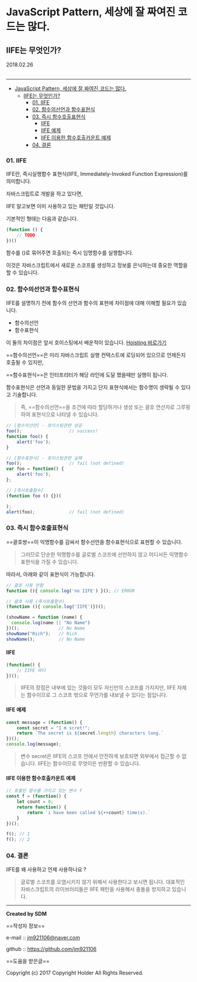 # JavaScript Pattern, 세상에 잘 짜여진 코드는 많다.
## IIFE는 무엇인가?

<div class="pull-right"> 2018.02.26 </div><br>

---

<!-- @import "[TOC]" {cmd="toc" depthFrom=1 depthTo=6 orderedList=false} -->
<!-- code_chunk_output -->

* [JavaScript Pattern, 세상에 잘 짜여진 코드는 많다.](#javascript-pattern-세상에-잘-짜여진-코드는-많다)
	* [IIFE는 무엇인가?](#iife는-무엇인가)
		* [01. IIFE](#01-iife)
		* [02. 함수의선언과 함수표현식](#02-함수의선언과-함수표현식)
		* [03. 즉시 함수호출표현식](#03-즉시-함수호출표현식)
			* [IIFE](#iife)
			* [IIFE 예제](#iife-예제)
			* [IIFE 이용한 함수호출카운트 예제](#iife-이용한-함수호출카운트-예제)
		* [04. 결론](#04-결론)

<!-- /code_chunk_output -->

### 01. IIFE

IIFE란, 즉시실행함수 표현식(IIFE, Immediately-Invoked Function Expression)를 의미합니다.

자바스크립트로 개발을 하고 있다면,

IIFE 알고보면 이미 사용하고 있는 패턴일 것입니다.

기본적인 형태는 다음과 같습니다.

```js
(function () {
    // TODO    
})()
```

함수를 ()로 묶어주면 호출되는 즉시 임명함수를 실행합니다.

이것은 자바스크립트에서 새로운 스코프를 생성하고 정보를 은닉하는데 중요한 역할을 할 수 있습니다.

### 02. 함수의선언과 함수표현식

IIFE를 설명하기 전에 함수의 선언과 함수의 표현에 차이점에 대해 이해할 필요가 있습니다.

- 함수의선언
- 함수표현식

이 둘의 차이점은 앞서 호이스팅에서 배운적이 있습니다. [Hoisting 바로가기](http://moonscode.tistory.com/5)

==함수의선언==은 미리 자바스크립트 실행 컨텍스트에 로딩되어 있으므로 언제든지 호출될 수 있지만,

==함수표현식==은 인터프리터가 해당 라인에 도달 했을때만 실행이 됩니다.

함수표현식은 선언과 동일한 문법을 가지고 단지 표현식에서는 함수명이 생략될 수 있다고 기술합니다.

> 즉, ==함수의선언==을 조건에 따라 할당하거나 생성 또는 괄호 연산자로 그루핑하여 표현식으로 나타낼 수 있습니다.

```js
// [함수의선언] - 호이스팅관련 성공
foo();                  // success!
function foo() {
    alert('foo');
}

// [함수표현식] - 호이스팅관련 실패
foo();                  // fail (not defined)
var foo = function() {
    alert('foo');
};
```

```js
// [즉시호춣함수]
(function foo () {})(

);
alert(foo);             // fail (not defined)
```

### 03. 즉시 함수호출표현식

==괄호쌍==이 익명함수를 감싸서 함수선언을 함수표현식으로 표현할 수 있습니다.

> 그러므로 단순한 익명함수를 글로벌 스코프에 선언하지 않고 어디서든 익명함수표현식을 가질 수 있습니다.

따라서, 아래와 같이 표현식이 가능합니다.

```js
// 괄호 사용 안함
function (){ console.log('no IIFE') }(); // ERROR

// 괄호 사용 (즉시호출함수)
(function (){ console.log('IIFE')})();
```

```js
(showName = function (name) {
  console.log(name || "No Name")
})();               // No Name
showName("Rich");   // Rich
showName();         // No Name
```

#### IIFE

```js
(function() {
    // IIFE 바디
})();
```

> IIFE의 장점은 내부에 있는 것들이 모두 자신만의 스코프를 가지지만,
> IIFE 자체는 함수이므로 그 스코프 밖으로 무언가를 내보낼 수 있다는 점입니다.

#### IIFE 예제

```js
const message = (function() {
    const secret = "I m scret!";
    return `The secret is ${secret.length} characters long.`
})();
console.log(message);
```
> 변수 secret은 IIFE의 스코프 안에서 안전하게 보호되면 외부에서 접근할 수 없습니다.
> IIFE는 함수이므로 무엇이든 반환할 수 있습니다.

#### IIFE 이용한 함수호출카운트 예제

```js
// 호출된 함수를 가지고 있는 변수 f
const f = (function() {
    let count = 0;
    return function() {
        return `i have been called ${++count} time(s).`
    }
})();

f(); // 1
f(); // 2
```

### 04. 결론

IIFE를 왜 사용하고 언제 사용하나요 ?

> 글로벌 스코프를 오염시키지 않기 위해서 사용한다고 보시면 됩니다.
> 대표적인 자바스크립트의 라이브러리들은 IIFE 패턴을 사용해서 충돌을 방지하고 있습니다.

---

**Created by SDM**

==작성자 정보==

e-mail :: jm921106@naver.com

github :: https://github.com/jm921106

==도움을 받은글==

Copyright (c) 2017 Copyright Holder All Rights Reserved.
